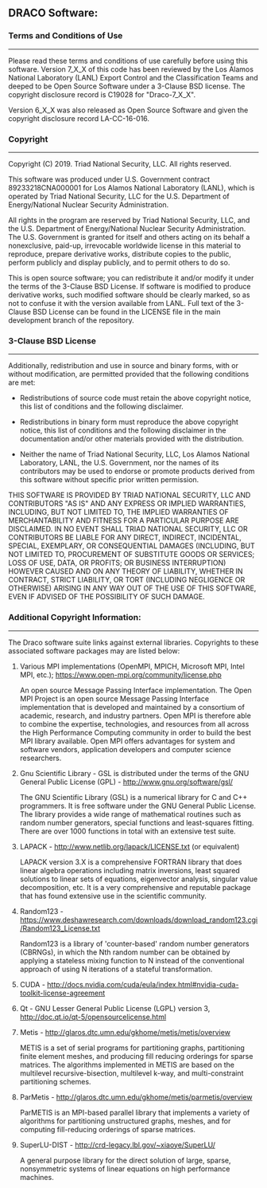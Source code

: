 ## DRACO Software:

### Terms and Conditions of Use
----------------------------------------

Please read these terms and conditions of use carefully before using this
software. Version 7_X_X of this code has been reviewed by the Los Alamos
National Laboratory (LANL) Export Control and the Classification Teams and
deeped to be Open Source Software under a 3-Clause BSD license.  The copyright
disclosure record is C19028 for "Draco-7_X_X".

Version 6_X_X was also released as Open Source Software and given the
copyright disclosure record LA-CC-16-016.

### Copyright
--------------------

Copyright (C) 2019. Triad National Security, LLC.  All rights reserved.

This software was produced under U.S. Government contract 89233218CNA000001 for
Los Alamos National Laboratory (LANL), which is operated by Triad National
Security, LLC for the U.S. Department of Energy/National Nuclear Security
Administration.

All rights in the program are reserved by Triad National Security, LLC, and the
U.S. Department of Energy/National Nuclear Security Administration. The
U.S. Government is granted for itself and others acting on its behalf a
nonexclusive, paid-up, irrevocable worldwide license in this material to
reproduce, prepare derivative works, distribute copies to the public, perform
publicly and display publicly, and to permit others to do so.

This is open source software; you can redistribute it and/or modify it under the
terms of the 3-Clause BSD License. If software is modified to produce derivative
works, such modified software should be clearly marked, so as not to confuse it
with the version available from LANL. Full text of the 3-Clause BSD License can
be found in the LICENSE file in the main development branch of the repository.

### 3-Clause BSD License
------------------------------

Additionally, redistribution and use in source and binary forms, with or without
modification, are permitted provided that the following conditions are met:

- Redistributions of source code must retain the above copyright notice, this
  list of conditions and the following disclaimer.

- Redistributions in binary form must reproduce the above copyright notice, this
  list of conditions and the following disclaimer in the documentation and/or
  other materials provided with the distribution.

- Neither the name of Triad National Security, LLC, Los Alamos National
  Laboratory, LANL, the U.S. Government, nor the names of its contributors may
  be used to endorse or promote products derived from this software without
  specific prior written permission.

THIS SOFTWARE IS PROVIDED BY TRIAD NATIONAL SECURITY, LLC AND CONTRIBUTORS "AS
IS" AND ANY EXPRESS OR IMPLIED WARRANTIES, INCLUDING, BUT NOT LIMITED TO, THE
IMPLIED WARRANTIES OF MERCHANTABILITY AND FITNESS FOR A PARTICULAR PURPOSE ARE
DISCLAIMED. IN NO EVENT SHALL TRIAD NATIONAL SECURITY, LLC OR CONTRIBUTORS BE
LIABLE FOR ANY DIRECT, INDIRECT, INCIDENTAL, SPECIAL, EXEMPLARY, OR
CONSEQUENTIAL DAMAGES (INCLUDING, BUT NOT LIMITED TO, PROCUREMENT OF SUBSTITUTE
GOODS OR SERVICES; LOSS OF USE, DATA, OR PROFITS; OR BUSINESS INTERRUPTION)
HOWEVER CAUSED AND ON ANY THEORY OF LIABILITY, WHETHER IN CONTRACT, STRICT
LIABILITY, OR TORT (INCLUDING NEGLIGENCE OR OTHERWISE) ARISING IN ANY WAY OUT OF
THE USE OF THIS SOFTWARE, EVEN IF ADVISED OF THE POSSIBILITY OF SUCH DAMAGE.

### Additional Copyright Information:
----------------------------------------

The Draco software suite links against external libraries. Copyrights to these
associated software packages may are listed below:

1. Various MPI implementations (OpenMPI, MPICH, Microsoft MPI, Intel MPI, etc.);
   https://www.open-mpi.org/community/license.php

   An open source Message Passing Interface implementation. The Open MPI Project
   is an open source Message Passing Interface implementation that is developed
   and maintained by a consortium of academic, research, and industry
   partners. Open MPI is therefore able to combine the expertise, technologies,
   and resources from all across the High Performance Computing community in
   order to build the best MPI library available.  Open MPI offers advantages
   for system and software vendors, application developers and computer science
   researchers.

2. Gnu Scientific Library - GSL is distributed under the terms of the GNU
   General Public License (GPL) - http://www.gnu.org/software/gsl/

   The GNU Scientific Library (GSL) is a numerical library for C and C++
   programmers. It is free software under the GNU General Public License.  The
   library provides a wide range of mathematical routines such as random number
   generators, special functions and least-squares fitting.  There are over 1000
   functions in total with an extensive test suite.

3. LAPACK - http://www.netlib.org/lapack/LICENSE.txt  (or equivalent)

   LAPACK version 3.X is a comprehensive FORTRAN library that does linear
   algebra operations including matrix inversions, least squared solutions to
   linear sets of equations, eigenvector analysis, singular value decomposition,
   etc. It is a very comprehensive and reputable package that has found
   extensive use in the scientific community.

4. Random123 -
   https://www.deshawresearch.com/downloads/download_random123.cgi/Random123_License.txt

   Random123 is a library of 'counter-based' random number generators (CBRNGs),
   in which the Nth random number can be obtained by applying a stateless mixing
   function to N instead of the conventional approach of using N iterations of a
   stateful transformation.

5. CUDA -
   http://docs.nvidia.com/cuda/eula/index.html#nvidia-cuda-toolkit-license-agreement

6. Qt - GNU Lesser General Public License (LGPL) version 3,
   http://doc.qt.io/qt-5/opensourcelicense.html

7. Metis - http://glaros.dtc.umn.edu/gkhome/metis/metis/overview

   METIS is a set of serial programs for partitioning graphs, partitioning
   finite element meshes, and producing fill reducing orderings for sparse
   matrices. The algorithms implemented in METIS are based on the multilevel
   recursive-bisection, multilevel k-way, and multi-constraint partitioning
   schemes.

8. ParMetis - http://glaros.dtc.umn.edu/gkhome/metis/parmetis/overview

   ParMETIS is an MPI-based parallel library that implements a variety of
   algorithms for partitioning unstructured graphs, meshes, and for computing
   fill-reducing orderings of sparse matrices.

9. SuperLU-DIST - http://crd-legacy.lbl.gov/~xiaoye/SuperLU/

   A general purpose library for the direct solution of large, sparse,
   nonsymmetric systems of linear equations on high performance machines.
